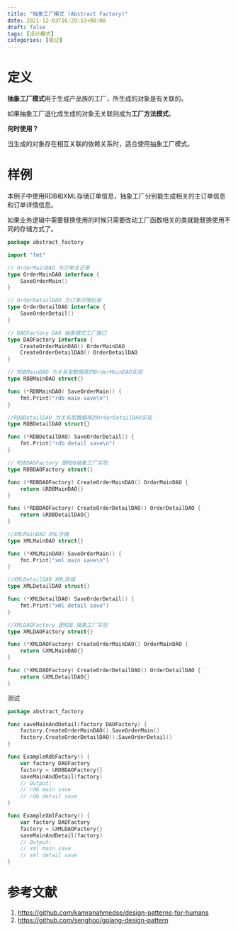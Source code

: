 ```yaml
---
title: "抽象工厂模式 (Abstract Factory)"
date: 2021-12-03T16:29:53+08:00
draft: false
tags: [设计模式]
categories: [笔记] 
---
```


# 定义

**抽象工厂模式**用于生成产品族的工厂，所生成的对象是有关联的。

如果抽象工厂退化成生成的对象无关联则成为**工厂方法模式**。



**何时使用？**

当生成的对象存在相互关联的依赖关系时，适合使用抽象工厂模式。



# 样例

本例子中使用RDB和XML存储订单信息，抽象工厂分别能生成相关的主订单信息和订单详情信息。 

如果业务逻辑中需要替换使用的时候只需要改动工厂函数相关的类就能替换使用不同的存储方式了。

```go
package abstract_factory

import "fmt"

// OrderMainDAO 为订单主记录
type OrderMainDAO interface {
	SaveOrderMain()
}

// OrderDetailDAO 为订单详情纪录
type OrderDetailDAO interface {
	SaveOrderDetail()
}

// DAOFactory DAO 抽象模式工厂接口
type DAOFactory interface {
	CreateOrderMainDAO() OrderMainDAO
	CreateOrderDetailDAO() OrderDetailDAO
}

// RDBMainDAO 为关系型数据库的OrderMainDAO实现
type RDBMainDAO struct{}

func (*RDBMainDAO) SaveOrderMain() {
	fmt.Print("rdb main save\n")
}

//RDBDetailDAO 为关系型数据库的OrderDetailDAO实现
type RDBDetailDAO struct{}

func (*RDBDetailDAO) SaveOrderDetail() {
	fmt.Print("rdb detail save\n")
}

// RDBDAOFactory 是RDB抽象工厂实现
type RDBDAOFactory struct{}

func (*RDBDAOFactory) CreateOrderMainDAO() OrderMainDAO {
	return &RDBMainDAO{}
}

func (*RDBDAOFactory) CreateOrderDetailDAO() OrderDetailDAO {
	return &RDBDetailDAO{}
}

//XMLMainDAO XML存储
type XMLMainDAO struct{}

func (*XMLMainDAO) SaveOrderMain() {
	fmt.Print("xml main save\n")
}

//XMLDetailDAO XML存储
type XMLDetailDAO struct{}

func (*XMLDetailDAO) SaveOrderDetail() {
	fmt.Print("xml detail save")
}

//XMLDAOFactory 是RDB 抽象工厂实现
type XMLDAOFactory struct{}

func (*XMLDAOFactory) CreateOrderMainDAO() OrderMainDAO {
	return &XMLMainDAO{}
}

func (*XMLDAOFactory) CreateOrderDetailDAO() OrderDetailDAO {
	return &XMLDetailDAO{}
}

```

测试

```go
package abstract_factory

func saveMainAndDetail(factory DAOFactory) {
	factory.CreateOrderMainDAO().SaveOrderMain()
	factory.CreateOrderDetailDAO().SaveOrderDetail()
}

func ExampleRdbFactory() {
	var factory DAOFactory
	factory = &RDBDAOFactory{}
	saveMainAndDetail(factory)
	// Output:
	// rdb main save
	// rdb detail save
}

func ExampleXmlFactory() {
	var factory DAOFactory
	factory = &XMLDAOFactory{}
	saveMainAndDetail(factory)
	// Output:
	// xml main save
	// xml detail save
}

```

# 参考文献

1. https://github.com/kamranahmedse/design-patterns-for-humans
2. https://github.com/senghoo/golang-design-pattern


